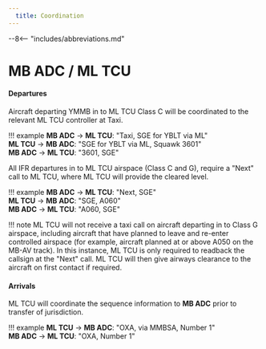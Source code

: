 ```yaml
---
  title: Coordination
---
```


--8<-- "includes/abbreviations.md"

# MB ADC / ML TCU
#### Departures

Aircraft departing YMMB in to ML TCU Class C will be coordinated to the relevant ML TCU controller at Taxi.

!!! example
    **MB ADC** -> **ML TCU**: "Taxi, SGE for YBLT via ML"  
    **ML TCU** -> **MB ADC**: "SGE for YBLT via ML, Squawk 3601"  
    **MB ADC** -> **ML TCU**: "3601, SGE"

All IFR departures in to ML TCU airspace (Class C and G), require a "Next" call to ML TCU, where ML TCU will provide the cleared level.

!!! example
    **MB ADC** -> **ML TCU**: "Next, SGE"  
    **ML TCU** -> **MB ADC**: "SGE, A060"  
    **MB ADC** -> **ML TCU**: "A060, SGE"

!!! note
    ML TCU will not receive a taxi call on aircraft departing in to Class G airspace, including aircraft that have planned to leave and re-enter controlled airspace (for example, aircraft planned at or above A050 on the MB-AV track). In this instance, ML TCU is only required to readback the callsign at the "Next" call. ML TCU will then give airways clearance to the aircraft on first contact if required.
#### Arrivals
ML TCU will coordinate the sequence information to **MB ADC** prior to transfer of jurisdiction.

!!! example
    **ML TCU** -> **MB ADC**: "OXA, via MMBSA, Number 1"  
    **MB ADC** -> **ML TCU**: "OXA, Number 1"  
